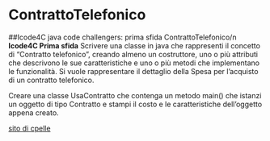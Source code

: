 # ContrattoTelefonico
##Icode4C java code challengers: prima sfida ContrattoTelefonico/n
**Icode4C Prima sfida**
Scrivere una classe in java che rappresenti il concetto di “Contratto telefonico”, creando almeno un costruttore, uno o più attributi che descrivono le sue caratteristiche e uno o più metodi che implementano le funzionalità. Si vuole rappresentare il dettaglio della Spesa per l’acquisto di un contratto telefonico.

Creare una classe UsaContratto che contenga un metodo main() che istanzi un oggetto di tipo Contratto e stampi il costo e le caratteristiche dell’oggetto appena creato.
	
[sito di cpelle](https://www.cpelle.it/didattica/page9.html)
